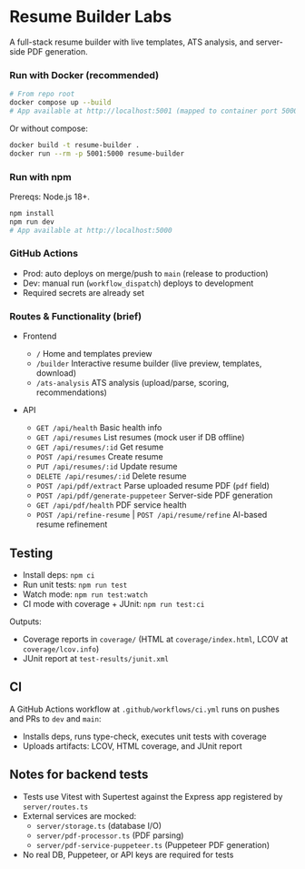 # Resume Builder Labs
A full-stack resume builder with live templates, ATS analysis, and server-side PDF generation.

### Run with Docker (recommended)

```bash
# From repo root
docker compose up --build
# App available at http://localhost:5001 (mapped to container port 5000)
```

Or without compose:
```bash
docker build -t resume-builder .
docker run --rm -p 5001:5000 resume-builder
```

### Run with npm

Prereqs: Node.js 18+.
```bash
npm install
npm run dev
# App available at http://localhost:5000
```

### GitHub Actions
- Prod: auto deploys on merge/push to `main` (release to production)
- Dev: manual run (`workflow_dispatch`) deploys to development
- Required secrets are already set

### Routes & Functionality (brief)
- Frontend
  - `/` Home and templates preview
  - `/builder` Interactive resume builder (live preview, templates, download)
  - `/ats-analysis` ATS analysis (upload/parse, scoring, recommendations)

- API
  - `GET /api/health` Basic health info
  - `GET /api/resumes` List resumes (mock user if DB offline)
  - `GET /api/resumes/:id` Get resume
  - `POST /api/resumes` Create resume
  - `PUT /api/resumes/:id` Update resume
  - `DELETE /api/resumes/:id` Delete resume
  - `POST /api/pdf/extract` Parse uploaded resume PDF (`pdf` field)
  - `POST /api/pdf/generate-puppeteer` Server-side PDF generation
  - `GET /api/pdf/health` PDF service health
  - `POST /api/refine-resume` | `POST /api/resume/refine` AI-based resume refinement 

## Testing

- Install deps: `npm ci`
- Run unit tests: `npm run test`
- Watch mode: `npm run test:watch`
- CI mode with coverage + JUnit: `npm run test:ci`

Outputs:
- Coverage reports in `coverage/` (HTML at `coverage/index.html`, LCOV at `coverage/lcov.info`)
- JUnit report at `test-results/junit.xml`

## CI

A GitHub Actions workflow at `.github/workflows/ci.yml` runs on pushes and PRs to `dev` and `main`:
- Installs deps, runs type-check, executes unit tests with coverage
- Uploads artifacts: LCOV, HTML coverage, and JUnit report

## Notes for backend tests

- Tests use Vitest with Supertest against the Express app registered by `server/routes.ts`
- External services are mocked:
  - `server/storage.ts` (database I/O)
  - `server/pdf-processor.ts` (PDF parsing)
  - `server/pdf-service-puppeteer.ts` (Puppeteer PDF generation)
- No real DB, Puppeteer, or API keys are required for tests 
